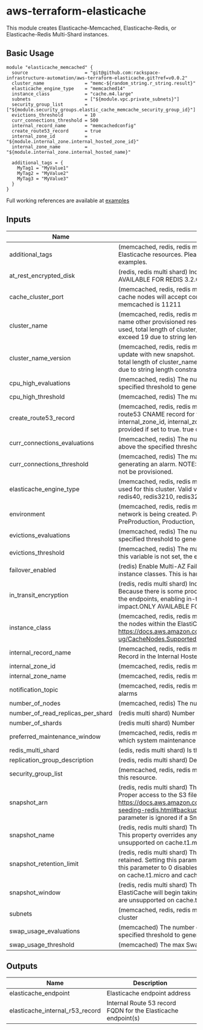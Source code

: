 # aws-terraform-elasticache

This module creates Elasticache-Memcached, Elasticache-Redis, or Elasticache-Redis Multi-Shard instances.

## Basic Usage

```
module "elasticache_memcached" {
  source                     = "git@github.com:rackspace-infrastructure-automation/aws-terraform-elasticache.git?ref=v0.0.2"
  cluster_name               = "memc-${random_string.r_string.result}"
  elasticache_engine_type    = "memcached14"
  instance_class             = "cache.m4.large"
  subnets                    = ["${module.vpc.private_subnets}"]
  security_group_list        = ["${module.security_groups.elastic_cache_memcache_security_group_id}"]
  evictions_threshold        = 10
  curr_connections_threshold = 500
  internal_record_name       = "memcachedconfig"
  create_route53_record      = true
  internal_zone_id           = "${module.internal_zone.internal_hosted_zone_id}"
  internal_zone_name         = "${module.internal_zone.internal_hosted_name}"

  additional_tags = {
    MyTag1 = "MyValue1"
    MyTag2 = "MyValue2"
    MyTag3 = "MyValue3"
  }
}
```
Full working references are available at [examples](examples)


## Inputs

| Name | Description | Type | Default | Required |
|------|-------------|:----:|:-----:|:-----:|
| additional_tags | (memcached, redis, redis multi shard) Additional tags to be added to the Elasticache resources. Please see examples directory in this repo for examples. | map | `<map>` | no |
| at_rest_encrypted_disk | (redis, redis multi shard) Indicates whether to enable encryption at rest. ONLY AVAILABLE FOR REDIS 3.2.6 AND 4.0.10. true or false | string | `false` | no |
| cache_cluster_port | (memcached, redis, redis multi shard) The port number on which each of the cache nodes will accept connections. Default for redis is 6379. Default for memcached is 11211 | string | `` | no |
| cluster_name | (memcached, redis, redis multi shard) Name of Cluster. Will also be used to name other provisioned resources. If non empty cluster_name_version is being used, total length of cluster_name plus cluster_name_version should not exceed 19 due to string length constraints | string | - | yes |
| cluster_name_version | (memcached, redis, redis multi shard) NOTE: This needs to increment on update with new snapshot. If non empty cluster_name_version is being used, total length of cluster_name plus cluster_name_version should not exceed 19 due to string length constraints | string | `v00` | no |
| cpu_high_evaluations | (memcached, redis) The number of minutes CPU usage must remain above the specified threshold to generate an alarm. | string | `5` | no |
| cpu_high_threshold | (memcached, redis) The max CPU Usage % before generating an alarm. | string | `90` | no |
| create_route53_record | (memcached, redis, redis multi shard) Specifies whether or not to create a route53 CNAME record for the configuration/primary endpoint. internal_zone_id, internal_zone_name, and internal_record_name must be provided if set to true. true or false. | string | `false` | no |
| curr_connections_evaluations | (memcached, redis) The number of minutes current connections must remain above the specified threshold to generate an alarm. | string | `5` | no |
| curr_connections_threshold | (memcached, redis) The max number of current connections before generating an alarm. NOTE: If this variable is not set, the connections alarm will not be provisioned. | string | `` | no |
| elasticache_engine_type | (memcached, redis, redis multi shard) The name of the cache engine to be used for this cluster. Valid values are: memcached14, redis326, redis28, redis40, redis3210, redis32 | string | - | yes |
| environment | (memcached, redis, redis multi shard) Application environment for which this network is being created. Preferred value are Development, Integration, PreProduction, Production, QA, Staging, or Test | string | `Development` | no |
| evictions_evaluations | (memcached, redis) The number of minutes Evictions must remain above the specified threshold to generate an alarm. | string | `5` | no |
| evictions_threshold | (memcached, redis) The max evictions before generating an alarm. NOTE: If this variable is not set, the evictions alarm will not be provisioned. | string | `` | no |
| failover_enabled | (redis) Enable Multi-AZ Failover.  Failover is unsupported on cache.t2.* instance classes. This is hardcoded as true for Redis multi-shard. | string | `true` | no |
| in_transit_encryption | (redis, redis multi shard) Indicates whether to enable encryption in transit. Because there is some processing needed to encrypt and decrypt the data at the endpoints, enabling in-transit encryption can have some performance impact.ONLY AVAILABLE FOR REDIS 3.2.6 AND 4.0.10. true or false | string | `false` | no |
| instance_class | (memcached, redis, redis multi shard) The compute and memory capacity of the nodes within the ElastiCache cluster. Please see https://docs.aws.amazon.com/AmazonElastiCache/latest/mem-ug/CacheNodes.SupportedTypes.html for valid instance types. | string | - | yes |
| internal_record_name | (memcached, redis, redis multi shard) Record Name for the new Resource Record in the Internal Hosted Zone | string | `` | no |
| internal_zone_id | (memcached, redis, redis multi shard) The Route53 Internal Hosted Zone ID | string | `` | no |
| internal_zone_name | (memcached, redis, redis multi shard) LD for Internal Hosted Zone | string | `` | no |
| notification_topic | (memcached, redis, redis multi shard) SNS Topic ARN to notify if there are any alarms | string | `` | no |
| number_of_nodes | (memcached, redis) The number of cache nodes within the ElastiCache cluster | string | `1` | no |
| number_of_read_replicas_per_shard | (redis multi shard) Number of read replicas per shard | string | `2` | no |
| number_of_shards | (redis multi shard) Number of shards | string | `2` | no |
| preferred_maintenance_window | (memcached, redis, redis multi shard) The weekly time range (in UTC) during which system maintenance can occur. Example: Sun:05:00-Sun:07:00 | string | `Sun:05:00-Sun:07:00` | no |
| redis_multi_shard | (edis, redis multi shard) Is this a redis multi-shard instance? true or false | string | `false` | no |
| replication_group_description | (redis, redis multi shard) Description of Replication Group | string | `Elasticache` | no |
| security_group_list | (memcached, redis, redis multi shard) A list of EC2 security groups to assign to this resource. | list | - | yes |
| snapshot_arn | (redis, redis multi shard) The S3 ARN of a snapshot to use for cluster creation.  Proper access to the S3 file must be granted prior to building instance.  See https://docs.aws.amazon.com/AmazonElastiCache/latest/UserGuide/backups-seeding-redis.html#backups-seeding-redis-grant-access for details.  This parameter is ignored if a SnapshotName is provided. | string | `` | no |
| snapshot_name | (redis, redis multi shard) The name of a snapshot to use for cluster creation. This property overrides any value assigned to SnapshotArn. Snapshots are unsupported on cache.t1.micro and cache.t2.* instance classes. | string | `` | no |
| snapshot_retention_limit | (redis, redis multi shard) The number of days for which automated backups are retained. Setting this parameter to a positive number enables backups. Setting this parameter to 0 disables automated backups. Snapshots are unsupported on cache.t1.micro and cache.t2.* instance classes. | string | `7` | no |
| snapshot_window | (redis, redis multi shard) The daily time range (in UTC) during which ElastiCache will begin taking a daily snapshot of your node group. Snapshots are unsupported on cache.t1.micro and cache.t2.* instance classes. | string | `03:00-05:00` | no |
| subnets | (memcached, redis, redis multi shard) List of subnets for use with this cache cluster | list | - | yes |
| swap_usage_evaluations | (memcached) The number of minutes SwapUsage must remain above the specified threshold to generate an alarm | string | `5` | no |
| swap_usage_threshold | (memcached) The max SwapUsage before generating an alarm | string | `52428800` | no |

## Outputs

| Name | Description |
|------|-------------|
| elasticache_endpoint | Elasticache endpoint address |
| elasticache_internal_r53_record | Internal Route 53 record FQDN for the Elasticache endpoint(s) |
